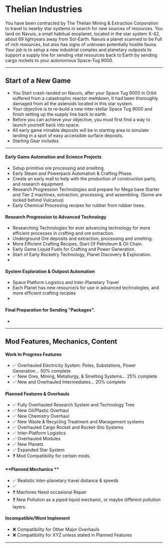 # Thelian Industries

 You have been contracted by The Thelian Mining & Extraction Corporation to travel to nearby star systems in search for new sources of resources. 
 You land on Navuis, a small habitual exoplanet, located in the star system X-42, about 69 lightyears away from Sol-Earth. Navuis a planet scanned to be Full of rich resources, but also has signs of unknown potentially hostile fauna. 
 Your job is to setup a new industrial complex and planetary outposts to support a supply line for sending vital resources back to Earth by sending cargo rockets to your autonomous Space-Tug 9000.

---
## Start of a New Game
- You Start crash-landed on Nauvis, after your Space Tug 9000 in Orbit suffered from a catastrophic reactor meltdown, It had been thoroughly damaged from all the asteroids located in this star system.
- Your objective is to re-build a new inter-stellar Space Tug 9000 and finish setting up the supply line back to earth.
- Before you can achieve your objective, you must first find a way to launch yourself back into space.
- All early game minable deposits will be in starting area to simulate landing in a spot of easy accessible surface deposits.
- Starting Gear includes 
---
#### Early Game Automation and Science Projects
- Setup primitive ore processing and smelting.
- Early Steam and Powerpack Automation & Crafting Phase. 
- Create an early mall to help with the production of construction parts, and research equipment.
- Research Progression Technologies and prepare for Mega base Starter and Tier 2 machines, extraction, processing, and assembling. (Some are locked behind Vulcanus)
- Early Chemical Processing recipes for rubber from rubber trees.

#### Research Progression to Advanced Technology

- Researching Technologies for ever advancing technology for more efficient processes in crafting and ore extraction. 
- Underground Ore deposits and extraction, processing and smelting.
- More Efficient Crafting Recipes, Start Of Petroleum & Oil Chain.
- Early Game Liquid Fuels for Crafting and Power Generation.
- Start of Early Rocketry Technology, Planet Discovery & Exploration.
- 

#### System Exploration & Outpost Automation

- Space Platform Logistics and Inter-Planetary Travel
- Each Planet has new resource/s for use in advanced technologies, and more efficient crafting recipies
- 

#### Final Preparation for Sending "Packages".

- 

---

## **Mod Features, Mechanics, Content**



#### Work In Progress Features

- :white_check_mark: Overhauled Electricity System: Poles, Substations, Power Generation... 50% complete
- :white_check_mark: New Ores, Mining, Metallurgy, & Smelting Systems... 25% complete
- :white_check_mark: New and Overhauled Intermediates... 20% complete


#### **Planned Features & Overhauls**

- :white_check_mark: Fully Overhauled Research System and Technology Tree
- :white_check_mark: New Oil/Plastic Overhaul
- :white_check_mark: New Chemistry Overhaul
- :white_check_mark: New Waste & Recycling Treatment and Management systems
- :white_check_mark: Overhauled Cargo Rocket and Rocket-Silo Systems
- :white_check_mark: Inter-Platform Logistics
- :white_check_mark: Overhauled Modules
- :white_check_mark: New Planets
- :white_check_mark: Expanded Star System
- :question: Mod Compatibility for certain mods.

#### **Planned Mechanics **
- :white_check_mark: Realistic inter-planetary travel distance & speeds
- :white_check_mark: 
- :question: Machines Need occasional Repair
- :question: New Pollution as a piped liquid mechanic, or maybe different pollution layers. 

#### **Incompatible/Wont Implement**

- :x: Compatibility for Other Major Overhauls
- :x: Compatibility for XYZ unless stated in Planned Features


---
